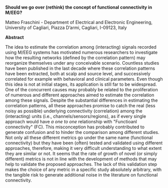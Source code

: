**Should we go over (rethink) the concept of functional connectivity in M/EEG?** 

Matteo Fraschini - Department of Electrical and Electronic Engineering, University of Cagliari, Piazza D’armi, Cagliari, I-09123, Italy

 

**Abstract** 

The idea to estimate the correlation among (interacting) signals recorded using M/EEG systems has motivated numerous researchers to investigate how the resulting networks (defined by the correlation pattern) may reorganize themselves under any conceivable scenario. Countless studies have been published in the last decade where these correlation patterns have been extracted, both at scalp and source level, and successively correlated for example with behavioral and clinical parameters. Even though this idea is not at initial stages, its application is still far to be widespread. One of the concurrent causes may probably be related to the proliferation of numerous and different approaches aimed to estimate the correlation among these signals. Despite the substantial differences in estimating the correlation patterns, all these approaches promise to catch the real (less noisy as possible) underlying connectivity (correlation) among the (interacting) units (i.e., channels/sensors/regions), as if every single approach would have *a one to one* relationship with "Functioanl connectivity" (FC). This misconception has probably contributed to generate confusion and to hinder the comparison among different studies. Not only all these different metrics go under the same name (functional connectivity) but they have been (often) tested and validated using different approaches, therefore, making it very difficult understanding to what extent they are similar or not. It seems that the rate of growth of novel (or simply different) metrics is not in line with the development of methods that may help to validate the proposed approaches. The lack of this validation step makes the choice of any metric in a specific study absolutely arbitrary, with the tangible risk to generate additional noise in the literature on functional connectivity.

 